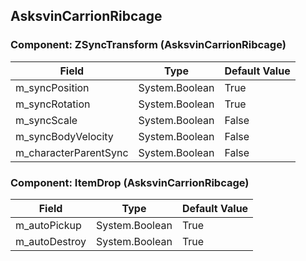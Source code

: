 ## AsksvinCarrionRibcage

### Component: ZSyncTransform (AsksvinCarrionRibcage)

|Field|Type|Default Value|
|-----|----|-------------|
|m_syncPosition|System.Boolean|True|
|m_syncRotation|System.Boolean|True|
|m_syncScale|System.Boolean|False|
|m_syncBodyVelocity|System.Boolean|False|
|m_characterParentSync|System.Boolean|False|

### Component: ItemDrop (AsksvinCarrionRibcage)

|Field|Type|Default Value|
|-----|----|-------------|
|m_autoPickup|System.Boolean|True|
|m_autoDestroy|System.Boolean|True|

